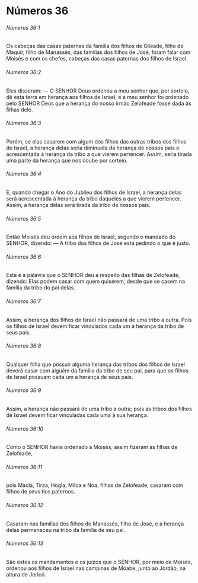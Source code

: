 # Números 36

###### Números 36:1

Os cabeças das casas paternas da família dos filhos de Gileade, filho de Maquir, filho de Manassés, das famílias dos filhos de José, foram falar com Moisés e com os chefes, cabeças das casas paternas dos filhos de Israel.

###### Números 36:2

Eles disseram: — O SENHOR Deus ordenou a meu senhor que, por sorteio, dê esta terra em herança aos filhos de Israel; e a meu senhor foi ordenado pelo SENHOR Deus que a herança do nosso irmão Zelofeade fosse dada às filhas dele.

###### Números 36:3

Porém, se elas casarem com algum dos filhos das outras tribos dos filhos de Israel, a herança delas seria diminuída da herança de nossos pais e acrescentada à herança da tribo a que vierem pertencer. Assim, seria tirada uma parte da herança que nos coube por sorteio.

###### Números 36:4

E, quando chegar o Ano do Jubileu dos filhos de Israel, a herança delas será acrescentada à herança da tribo daqueles a que vierem pertencer. Assim, a herança delas será tirada da tribo de nossos pais.

###### Números 36:5

Então Moisés deu ordem aos filhos de Israel, segundo o mandado do SENHOR, dizendo: — A tribo dos filhos de José está pedindo o que é justo.

###### Números 36:6

Esta é a palavra que o SENHOR deu a respeito das filhas de Zelofeade, dizendo: Elas podem casar com quem quiserem, desde que se casem na família da tribo do pai delas.

###### Números 36:7

Assim, a herança dos filhos de Israel não passará de uma tribo a outra. Pois os filhos de Israel devem ficar vinculados cada um à herança da tribo de seus pais.

###### Números 36:8

Qualquer filha que possuir alguma herança das tribos dos filhos de Israel deverá casar com alguém da família da tribo de seu pai, para que os filhos de Israel possuam cada um a herança de seus pais.

###### Números 36:9

Assim, a herança não passará de uma tribo a outra; pois as tribos dos filhos de Israel devem ficar vinculadas cada uma à sua herança.

###### Números 36:10

Como o SENHOR havia ordenado a Moisés, assim fizeram as filhas de Zelofeade,

###### Números 36:11

pois Macla, Tirza, Hogla, Milca e Noa, filhas de Zelofeade, casaram com filhos de seus tios paternos.

###### Números 36:12

Casaram nas famílias dos filhos de Manassés, filho de José, e a herança delas permaneceu na tribo da família de seu pai.

###### Números 36:13

São estes os mandamentos e os juízos que o SENHOR, por meio de Moisés, ordenou aos filhos de Israel nas campinas de Moabe, junto ao Jordão, na altura de Jericó.

